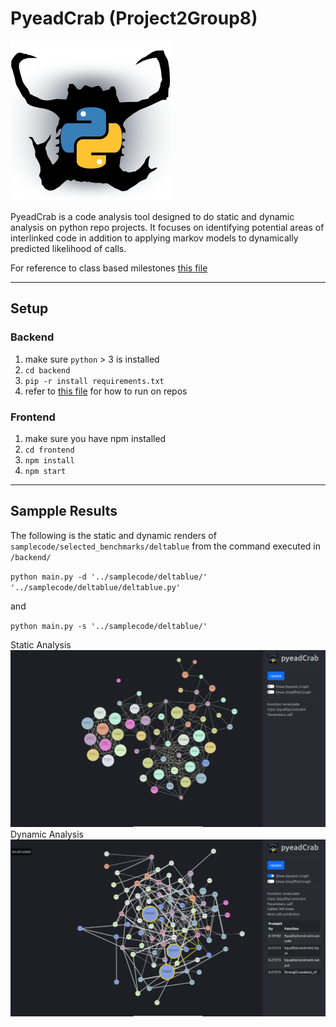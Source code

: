 # PyeadCrab (Project2Group8)
![](frontend/src/data/pyeadCrab2.png)

PyeadCrab is a code analysis tool designed to do static and dynamic analysis on python repo projects. It focuses on identifying potential areas of interlinked code in addition to applying markov models to dynamically predicted likelihood of calls.

For reference to class based milestones [this file](milestones.md)

---
## Setup
### Backend
1. make sure `python` > 3 is installed 
2. `cd backend`
3. `pip -r install requirements.txt`
4. refer to [this file](backend/readme.md) for how to run on repos

### Frontend
1. make sure you have npm installed
2. `cd frontend`
3. `npm install`
4. `npm start`

---
## Sampple Results
The following is the static and dynamic renders of `samplecode/selected_benchmarks/deltablue` from the command executed in `/backend/` 

`python main.py -d '../samplecode/deltablue/' '../samplecode/deltablue/deltablue.py'` 

and 

`python main.py -s '../samplecode/deltablue/'`

Static Analysis
![](docs/resources/static.png)
Dynamic Analysis
![](docs/resources/dynamic.png)

